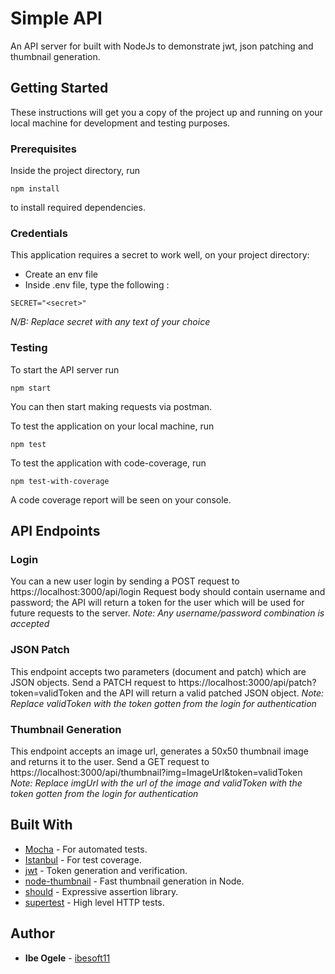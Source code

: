 # Simple API

An API server for built with NodeJs to demonstrate jwt, json patching and thumbnail generation.

## Getting Started

These instructions will get you a copy of the project up and running on your local machine for development and testing purposes. 

### Prerequisites

Inside the project directory, run

```
npm install

```
to install required dependencies.

### Credentials
This application requires a secret to work well, on your project directory:
* Create an env file
* Inside .env file, type the following : 

```
SECRET="<secret>"
```
*N/B: Replace secret with any text of your choice*
### Testing
To start the API server run

```
npm start
```
You can then start making requests via postman.

To test the application on your local machine, run

```
npm test
```

To test the application with code-coverage, run

```
npm test-with-coverage
```

A code coverage report will be seen on your console.

## API Endpoints

### Login
You can a new user login by sending a POST request to https://localhost:3000/api/login
Request body should contain username and password; the API will return a token for the user which will be used for future requests to the server.
*Note: Any username/password combination is accepted*

### JSON Patch
This endpoint accepts two parameters (document and patch) which are JSON objects.
Send a PATCH request to https://localhost:3000/api/patch?token=validToken and the API will return a valid patched JSON object.
*Note: Replace validToken with the token gotten from the login for authentication*

### Thumbnail Generation
This endpoint accepts an image url, generates a 50x50 thumbnail image and returns it to the user.
Send a GET request to https://localhost:3000/api/thumbnail?img=ImageUrl&token=validToken
*Note:  Replace imgUrl with the url of the image and validToken with the token gotten from the login for authentication*

## Built With

* [Mocha](http://mochajs.org) - For automated tests.
* [Istanbul](https://www.istanbul.js.org) - For test coverage.
* [jwt](https://www.npmjs.com/package/mysql2) - Token generation and verification.
* [node-thumbnail](https://www.npmjs.com/package/node-thumbnail) - Fast thumbnail generation in Node.
* [should](https://www.npmjs.com/package/should) - Expressive assertion library.
* [supertest](https://www.npmjs.com/package/supertest) - High level HTTP tests.

## Author

* **Ibe Ogele** - [ibesoft11](https://github.com/ibesoft11)
